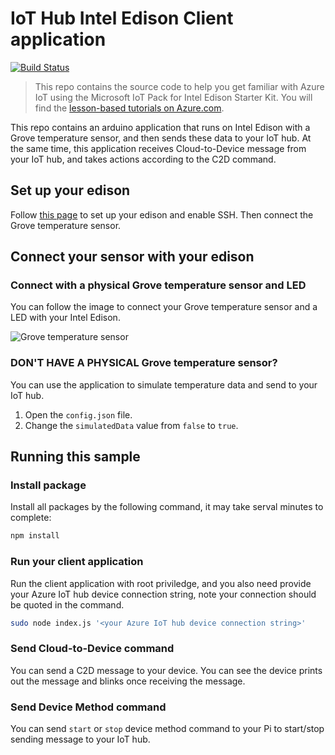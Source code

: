 # IoT Hub Intel Edison Client application
[![Build Status](https://travis-ci.com/Azure-Samples/iot-hub-node-intel-edison-client-app.svg?token=5ZpmkzKtuWLEXMPjmJ6P&branch=master)](https://travis-ci.com/Azure-Samples/iot-hub-node-intel-edison-client-app)

> This repo contains the source code to help you get familiar with Azure IoT using the Microsoft IoT Pack for Intel Edison Starter Kit. You will find the [lesson-based tutorials on Azure.com](#).

This repo contains an arduino application that runs on Intel Edison with a Grove temperature sensor, and then sends these data to your IoT hub. At the same time, this application receives Cloud-to-Device message from your IoT hub, and takes actions according to the C2D command. 

## Set up your edison
Follow [this page](#) to set up your edison and enable SSH. Then connect the Grove temperature sensor.

## Connect your sensor with your edison
### Connect with a physical Grove temperature sensor and LED
You can follow the image to connect your Grove temperature sensor and a LED with your Intel Edison.

![Grove temperature sensor](#)

### DON'T HAVE A PHYSICAL Grove temperature sensor?
You can use the application to simulate temperature data and send to your IoT hub.
1. Open the `config.json` file.
2. Change the `simulatedData` value from `false` to `true`.


## Running this sample
### Install package
Install all packages by the following command, it may take serval minutes to complete:

```bash
npm install
```

### Run your client application
Run the client application with root priviledge, and you also need provide your Azure IoT hub device connection string, note your connection should be quoted in the command.

```bash
sudo node index.js '<your Azure IoT hub device connection string>'
```

### Send Cloud-to-Device command
You can send a C2D message to your device. You can see the device prints out the message and blinks once receiving the message.

### Send Device Method command
You can send `start` or `stop` device method command to your Pi to start/stop sending message to your IoT hub.

